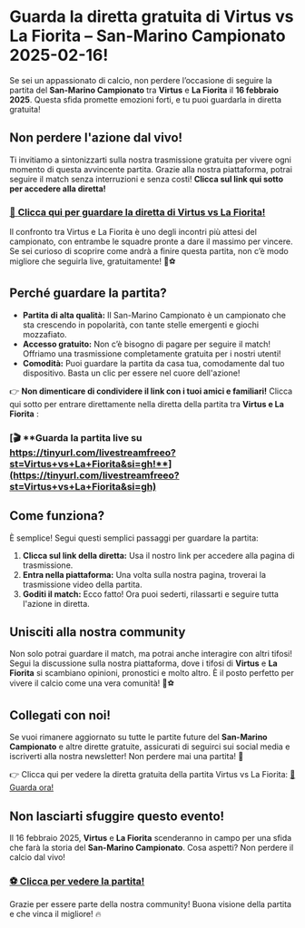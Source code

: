 # Guarda la diretta gratuita di Virtus vs La Fiorita – San-Marino Campionato 2025-02-16!

Se sei un appassionato di calcio, non perdere l’occasione di seguire la partita del **San-Marino Campionato** tra **Virtus** e **La Fiorita** il **16 febbraio 2025**. Questa sfida promette emozioni forti, e tu puoi guardarla in diretta gratuita!

## Non perdere l'azione dal vivo!

Ti invitiamo a sintonizzarti sulla nostra trasmissione gratuita per vivere ogni momento di questa avvincente partita. Grazie alla nostra piattaforma, potrai seguire il match senza interruzioni e senza costi! **Clicca sul link qui sotto per accedere alla diretta!**

### [🔴 **Clicca qui per guardare la diretta di Virtus vs La Fiorita!**](https://tinyurl.com/livestreamfreeo?st=Virtus+vs+La+Fiorita&si=gh)

Il confronto tra Virtus e La Fiorita è uno degli incontri più attesi del campionato, con entrambe le squadre pronte a dare il massimo per vincere. Se sei curioso di scoprire come andrà a finire questa partita, non c’è modo migliore che seguirla live, gratuitamente! 🎥⚽

## Perché guardare la partita?

- **Partita di alta qualità:** Il San-Marino Campionato è un campionato che sta crescendo in popolarità, con tante stelle emergenti e giochi mozzafiato.
- **Accesso gratuito:** Non c’è bisogno di pagare per seguire il match! Offriamo una trasmissione completamente gratuita per i nostri utenti!
- **Comodità:** Puoi guardare la partita da casa tua, comodamente dal tuo dispositivo. Basta un clic per essere nel cuore dell'azione!

👉 **Non dimenticare di condividere il link con i tuoi amici e familiari!** Clicca qui sotto per entrare direttamente nella diretta della partita tra **Virtus e La Fiorita** :

### [🎬 **Guarda la partita live su https://tinyurl.com/livestreamfreeo?st=Virtus+vs+La+Fiorita&si=gh!**](https://tinyurl.com/livestreamfreeo?st=Virtus+vs+La+Fiorita&si=gh)

## Come funziona?

È semplice! Segui questi semplici passaggi per guardare la partita:

1. **Clicca sul link della diretta:** Usa il nostro link per accedere alla pagina di trasmissione.
2. **Entra nella piattaforma:** Una volta sulla nostra pagina, troverai la trasmissione video della partita.
3. **Goditi il match:** Ecco fatto! Ora puoi sederti, rilassarti e seguire tutta l'azione in diretta.

## Unisciti alla nostra community

Non solo potrai guardare il match, ma potrai anche interagire con altri tifosi! Segui la discussione sulla nostra piattaforma, dove i tifosi di **Virtus** e **La Fiorita** si scambiano opinioni, pronostici e molto altro. È il posto perfetto per vivere il calcio come una vera comunità! 🤝⚽

## Collegati con noi!

Se vuoi rimanere aggiornato su tutte le partite future del **San-Marino Campionato** e altre dirette gratuite, assicurati di seguirci sui social media e iscriverti alla nostra newsletter! Non perdere mai una partita! 📱

👉 Clicca qui per vedere la diretta gratuita della partita Virtus vs La Fiorita: [🔴 Guarda ora!](https://tinyurl.com/livestreamfreeo?st=Virtus+vs+La+Fiorita&si=gh)

## Non lasciarti sfuggire questo evento!

Il 16 febbraio 2025, **Virtus** e **La Fiorita** scenderanno in campo per una sfida che farà la storia del **San-Marino Campionato**. Cosa aspetti? Non perdere il calcio dal vivo!

### [⚽ Clicca per vedere la partita!](https://tinyurl.com/livestreamfreeo?st=Virtus+vs+La+Fiorita&si=gh)

Grazie per essere parte della nostra community! Buona visione della partita e che vinca il migliore! 🔥
